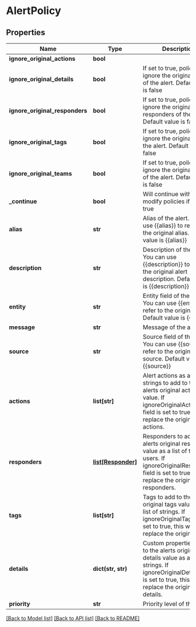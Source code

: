 # AlertPolicy

## Properties
Name | Type | Description | Notes
------------ | ------------- | ------------- | -------------
**ignore_original_actions** | **bool** |  | [optional] 
**ignore_original_details** | **bool** | If set to true, policy will ignore the original details of the alert. Default value is false | [optional] 
**ignore_original_responders** | **bool** | If set to true, policy will ignore the original responders of the alert. Default value is false | [optional] 
**ignore_original_tags** | **bool** | If set to true, policy will ignore the original tags of the alert. Default value is false | [optional] 
**ignore_original_teams** | **bool** | If set to true, policy will ignore the original teams of the alert. Default value is false | [optional] 
**_continue** | **bool** | Will continue with other modify policies if set to true | [optional] 
**alias** | **str** | Alias of the alert. You can use {{alias}} to refer to the original alias. Default value is {{alias}} | [optional] 
**description** | **str** | Description of the alert. You can use {{description}} to refer to the original alert description. Default value is {{description}} | [optional] 
**entity** | **str** | Entity field of the alert. You can use {{entity}} to refer to the original entity. Default value is {{entity}} | [optional] 
**message** | **str** | Message of the alert | [optional] 
**source** | **str** | Source field of the alert. You can use {{source}} to refer to the original source. Default value is {{source}} | [optional] 
**actions** | **list[str]** | Alert actions as a list of strings to add to the alerts original actions value. If ignoreOriginalActions field is set to true, this will replace the original actions. | [optional] 
**responders** | [**list[Responder]**](Responder.md) | Responders to add to the alerts original responders value as a list of teams or users. If ignoreOriginalResponders field is set to true, this will replace the original responders. | [optional] 
**tags** | **list[str]** | Tags to add to the alerts original tags value as a list of strings. If ignoreOriginalTags field is set to true, this will replace the original tags. | [optional] 
**details** | **dict(str, str)** | Custom properties to add to the alerts original details value as a list of strings. If ignoreOriginalDetails field is set to true, this will replace the original details. | [optional] 
**priority** | **str** | Priority level of the alert | [optional] 

[[Back to Model list]](../README.md#documentation-for-models) [[Back to API list]](../README.md#documentation-for-api-endpoints) [[Back to README]](../README.md)


